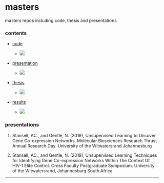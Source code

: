 # masters

masters repos including code, thesis and presentations

### contents

- [code](https://github.com/alecstansell/code)
  - ![](https://img.shields.io/badge/status-available-brightgreen)
  
- [presentation](https://prezi.com/view/VB8c1Geqoy8QndU8WK7t/)
  - ![](https://img.shields.io/badge/status-available-brightgreen)

- [thesis](https://github.com/alecstansell/thesis)
  - ![](https://img.shields.io/badge/status-available--on--request-blue)
  
- [results](https://github.com/alecstansell/results)
  - ![](https://img.shields.io/badge/status-available--on--request-blue)
  

### presentations

1. Stansell, AC., and Gentle, N. (2019), Unsupervised Learning to Uncover Gene Co-expression Networks. Molecular Biosciences Research Thrust Annual Research Day. University of the Witwatersrand Johannesburg

2. Stansell, AC., and Gentle, N. (2019), Unsupervised Learning Techniques for Identifying Gene Co-expression Networks Within The Context Of HIV-1 Elite Control. Cross Faculty Postgraduate Symposium. University of the Witwatersrand, Johannesburg South Africa

---
